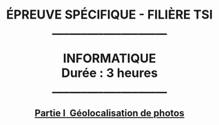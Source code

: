 <h1 style="text-align:center"> ÉPREUVE SPÉCIFIQUE - FILIÈRE TSI <br>____________________ 
<br>
<br>INFORMATIQUE  
<br>Durée : 3 heures 
<br>____________________  </h1>

<h2 style="text-align:center; text-decoration: underline">Partie I ­ Géolocalisation de photos</h2>